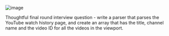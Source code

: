 ![image](https://github.com/user-attachments/assets/693b4656-5797-48ff-9907-8f4d7866fd8f)

Thoughtful final round interview question - write a parser that parses the YouTube watch history page, and create an array that has the title, channel name and the video ID for all the videos in the viewport.
